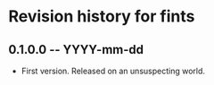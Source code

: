 # Revision history for fints

## 0.1.0.0  -- YYYY-mm-dd

* First version. Released on an unsuspecting world.
